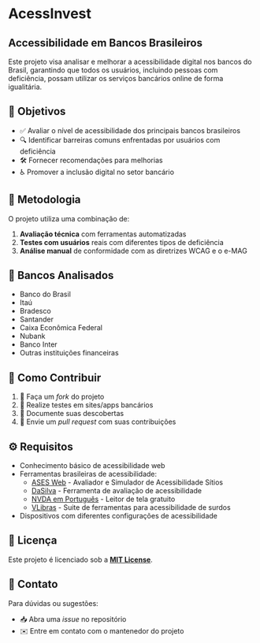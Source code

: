 # AcessInvest
## Accessibilidade em Bancos Brasileiros  

Este projeto visa analisar e melhorar a acessibilidade digital nos bancos do Brasil, garantindo que todos os usuários, incluindo pessoas com deficiência, possam utilizar os serviços bancários online de forma igualitária.

## 📌 Objetivos  

- ✅ Avaliar o nível de acessibilidade dos principais bancos brasileiros  
- 🔍 Identificar barreiras comuns enfrentadas por usuários com deficiência  
- 🛠️ Fornecer recomendações para melhorias  
- ♿ Promover a inclusão digital no setor bancário  

## 🔬 Metodologia  

O projeto utiliza uma combinação de:  

1. **Avaliação técnica** com ferramentas automatizadas  
2. **Testes com usuários** reais com diferentes tipos de deficiência  
3. **Análise manual** de conformidade com as diretrizes WCAG e o e-MAG  

## 🏦 Bancos Analisados  

- Banco do Brasil  
- Itaú  
- Bradesco  
- Santander  
- Caixa Econômica Federal  
- Nubank  
- Banco Inter  
- Outras instituições financeiras  

## 🤝 Como Contribuir  

1. 🍴 Faça um *fork* do projeto  
2. 🧪 Realize testes em sites/apps bancários  
3. 📝 Documente suas descobertas  
4. 🔄 Envie um *pull request* com suas contribuições  

## ⚙️ Requisitos  

- Conhecimento básico de acessibilidade web  
- Ferramentas brasileiras de acessibilidade:
  - [ASES Web](https://asesweb.governoeletronico.gov.br/) - Avaliador e Simulador de Acessibilidade Sítios
  - [DaSilva](https://www.dasilva.org.br/) - Ferramenta de avaliação de acessibilidade
  - [NVDA em Português](https://www.nvaccess.org/download/) - Leitor de tela gratuito
  - [VLibras](https://www.vlibras.gov.br/) - Suite de ferramentas para acessibilidade de surdos
- Dispositivos com diferentes configurações de acessibilidade  

## 📜 Licença  

Este projeto é licenciado sob a **[MIT License](LICENSE)**.  

## 📩 Contato  

Para dúvidas ou sugestões:  
- 📥 Abra uma *issue* no repositório  
- ✉️ Entre em contato com o mantenedor do projeto  